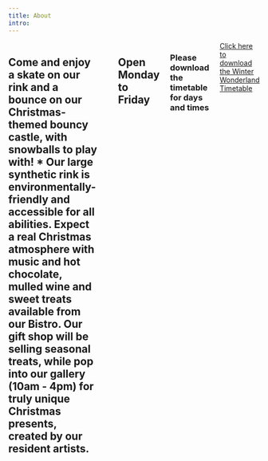```yaml
---
title: About
intro:
---
```


<div class="row">
  <div class="large-12 large-centered columns">
    <h2 class="text-center subheading--section">Come and enjoy a skate on our rink and a bounce on our Christmas-themed bouncy castle, with snowballs to play with! * Our large synthetic rink is environmentally-friendly and accessible for all abilities. Expect a real Christmas atmosphere with music and hot chocolate, mulled wine and sweet treats available from our Bistro. Our gift shop will be selling seasonal treats, while pop into our gallery (10am - 4pm) for truly unique Christmas presents, created by our resident artists.</h2>
    <hr>
    <h2 class="text-center subheading--section">Open Monday to Friday</h2>
    <h3 class="text-center subheading--section">Please download the timetable for days and times</h3>
    <div class="text-center"><a href="/files/Winter Wonderland Skating Timetable.pdf" class="large button">Click here to download the Winter Wonderland Timetable</a></div>
  </div>
</div>
